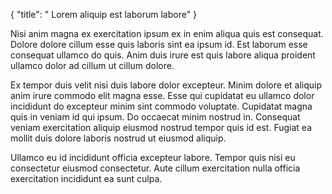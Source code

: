 {
  "title": " Lorem aliquip est laborum labore"
}

Nisi anim magna ex exercitation ipsum ex in enim aliqua quis est consequat. Dolore dolore cillum esse quis laboris sint ea ipsum id. Est laborum esse consequat ullamco do quis. Anim duis irure est quis labore aliqua proident ullamco dolor ad cillum ut cillum dolore.

Ex tempor duis velit nisi duis labore dolor excepteur. Minim dolore et aliquip anim irure commodo elit magna esse. Esse qui cupidatat eu ullamco dolor incididunt do excepteur minim sint commodo voluptate. Cupidatat magna quis in veniam id qui ipsum. Do occaecat minim nostrud in. Consequat veniam exercitation aliquip eiusmod nostrud tempor quis id est. Fugiat ea mollit duis dolore laboris nostrud ut eiusmod aliquip.

Ullamco eu id incididunt officia excepteur labore. Tempor quis nisi eu consectetur eiusmod consectetur. Aute cillum exercitation nulla officia exercitation incididunt ea sunt culpa.